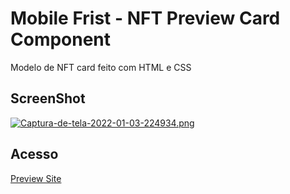 # Mobile Frist - NFT Preview Card Component
Modelo de NFT card feito com HTML e CSS


## ScreenShot

[![Captura-de-tela-2022-01-03-224934.png](https://i.postimg.cc/26ppR9Zp/Captura-de-tela-2022-01-03-224934.png)](https://postimg.cc/v1v25zhX)

## Acesso

[Preview Site](https://gabriel-suela.github.io/NFTPreviewCard/)
